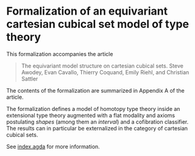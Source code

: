 # Formalization of an equivariant cartesian cubical set model of type theory

This formalization accompanies the article

> The equivariant model structure on cartesian cubical sets.
> Steve Awodey, Evan Cavallo, Thierry Coquand, Emily Riehl, and Christian Sattler

The contents of the formalization are summarized in Appendix A of the article.

The formalization defines a model of homotopy type theory inside an extensional type
theory augmented with a flat modality and axioms postulating *shapes* (among them an
*interval*) and a cofibration classifier. The results can in particular be externalized in
the category of cartesian cubical sets.

See [index.agda](index.agda) for more information.
